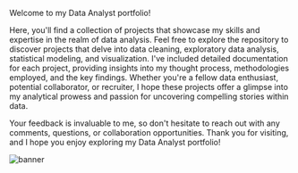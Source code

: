 Welcome to my Data Analyst portfolio!

Here, you'll find a collection of projects that showcase my skills and expertise in the realm of data analysis. Feel free to explore the repository to discover projects that delve into data cleaning, exploratory data analysis, statistical modeling, and visualization. I've included detailed documentation for each project, providing insights into my thought process, methodologies employed, and the key findings. Whether you're a fellow data enthusiast, potential collaborator, or recruiter, I hope these projects offer a glimpse into my analytical prowess and passion for uncovering compelling stories within data.

Your feedback is invaluable to me, so don't hesitate to reach out with any comments, questions, or collaboration opportunities. Thank you for visiting, and I hope you enjoy exploring my Data Analyst portfolio!

![banner](https://github.com/hiba-da/hiba-da.github.io/assets/156396359/7661d12b-a7fa-44c1-9a4c-5a7e0e18d90d)

